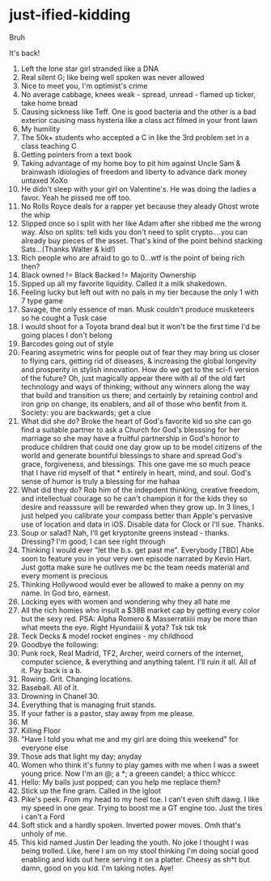 # just-ified-kidding
Bruh

It's back!

1. Left the lone star girl stranded like a DNA
2. Real silent G; like being well spoken was never allowed
3. Nice to meet you, I'm optimist's crime
4. No average cabbage, knees weak - spread, unread - flamed up ticker, take home bread 
5. Causing sickness like Teff. One is good bacteria and the other is a bad exterior causing mass hysteria like a class act filmed in your front lawn
7. My humility
8. The 50k+ students who accepted a C in like the 3rd problem set in a class teaching C
9. Getting pointers from a text book
10. Taking advantage of my home boy to pit him against Uncle Sam & brainwash idiologies of freedom and liberty to advance dark money untaxed XoXo
11. He didn't sleep with your girl on Valentine's. He was doing the ladies a favor. Yeah he pissed me off too.
12. No Rolls Royce deals for a rapper yet because they aleady Ghost wrote the whip
13. Slipped once so i split with her like Adam after she ribbed me the wrong way. Also on splits: tell kids you don't need to split crypto....you can already buy pieces of the asset. That's kind of the point behind stacking Sats...(Thanks Walter & kid!)
14. Rich people who are afraid to go to 0...wtf is the point of being rich then?
15. Black owned != Black Backed != Majority Ownership
16. Sipped up all my favorite liquidity. Called it a milk shakedown.
17. Feeling lucky but left out with no pals in my tier because the only 1 with 7 type game
18. Savage, the only essence of man. Musk couldn't produce musketeers so he cought a Tusk case
19. I would shoot for a Toyota brand deal but it won't be the first time I'd be going places I don't belong
20. Barcodes going out of style
21. Fearing assymetric wins for people out of fear they may bring us closer to flying cars, getting rid of diseases, & increasing the global longevity and prosperity in stylish innovation. How do we get to the sci-fi version of the future? Oh, just magically appear there with all of the old fart technology and ways of thinking; without any winners along the way that build and transition us there; and certainly by retaining control and iron grip on change, its enablers, and all of those who benfit from it. Society: you are backwards; get a clue 
22. What did she do? Broke the heart of God's favorite kid so she can go find a suitable partner to ask a Church for God's blesssing for her marriage so she may have a fruitful partnership in God's honor to produce children that could one day grow up to be model citizens of the world and generate bountiful blessings to share and spread God's grace, forgiveness, and blessings. This one gave me so much peace that I have rid myself of that * entirely in heart, mind, and soul. God's sense of humor is truly a blessing for me hahaa
23. What did they do? Rob him of the indepdent thinking, creative freedom, and intellectual courage so he can't champion it for the kids they so desire and reasssure will be rewarded when they grow up. In 3 lines, I just helped you calibrate your compass better than Apple's pervasive use of location and data in iOS. Disable data for Clock or I'll sue. Thanks.
24. Soup or salad? Nah, I'll get kryptonite greens instead - thanks. Dressing? I'm good; I can see right through
25. Thinking I would ever "let the b.s. get past me". Everybody [TBD] Abe soon to feature you in your very own episode narrated by Kevin Hart. Just gotta make sure he outlives me bc the team needs material and every moment is precious 
26. Thinking Hollywood would ever be allowed to make a penny on my name. In God bro, earnest.
27. Locking eyes with women and wondering why they all hate me
28. All the rich homies who insult a $38B market cap by getting every color but the sexy red. PSA: Alpha Romero & Masserratiiiii may be more than what meets the eye. Right Hyundaiiii & yota? Tsk tsk tsk
29. Teck Decks & model rocket engines - my childhood
30. Goodbye the following:
30. Punk rock, Real Madrid, TF2, Archer, weird corners of the internet, computer science, & everything and anything talent. I'll ruin it all. All of it. Pay back is a b.
31. Rowing. Grit. Changing locations.
32. Baseball. All of it.
33. Drowning in Chanel 30.
34. Everything that is managing fruit stands.
35. If your father is a pastor, stay away from me please.
36. M
37. Killing Floor
38. "Have I told you what me and my girl are doing this weekend" for everyone else
39. Those ads that light my day; anyday
40. Women who think it's funny to play games with me when I was a sweet young price. Now I'm an @; a *; a greeen candel; a thicc whiccc
41. Hello: My balls just popped; can you help me replace them?
42. Stick up the fine gram. Called in the igloot
43. Pike's peek. From my head to my heel toe. I can't even shift dawg. I like my speed in one gear. Trying to boost me a GT engine too. Just the tires i can't a Ford
44. Soft stick and a hardly spoken. Inverted power moves. Omh that's unholy of me.
45. This kid named Justin Der leading the youth. No joke I thought I was being trolled. Like, here I am on my stool thinking I'm doing social good enabling and kids out here serving it on a platter. Cheesy as sh*t but damn, good on you kid. I'm taking notes. Aye!
